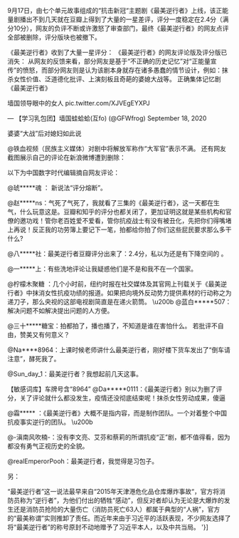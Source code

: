 9月17日，由七个单元故事组成的“抗击新冠“主题剧《最美逆行者》上线，该正能量剧播出不到几天就在豆瓣上得到了大量的一星差评，评分一度稳定在2.4分（满分10分），网友的负评不断或许激怒了审查部门，最终《最美逆行者》的网友点评全部被删除，评分版块也被撤下。

《最美逆行者》收到了大量一星评分： 《最美逆行者》的网友评论版及评分版已消失： 从网友的反馈来看，部分网友是基于“不正确的历史记忆”对“正能量宣传”的愤怒，而部分网友则是认为该剧本身就存在诸多愚蠢的情节设计，例如：抹杀女性价值、泛道德化批评、上演刻板且奇葩的婆媳大战等。 正确集体记忆剧《最美逆行者》

墙国领导眼中的女人 pic.twitter.com/XJVEgEYXPJ

&mdash; 【学习乳包团】墙国蛙蛤蛤(互fo) (@GFWfrog) September 18, 2020 

婆婆“大战”后对媳妇如此说

@铁血视频（民族主义媒体）对剧中将解放军称作“大军官”表示不满。 还有网友截图展示自己的评论在新浪微博遭到删除：

 

以下为中国数字时代编辑摘自网友评论：

@琥*****魂 ： 新说法“评分熔断”。

@赵*****ns：气死了气死了，我就看了三集的《最美逆行者》，这一天都在生气，什么玩意这是。豆瓣和知乎的评分也都关闭了，更加证明这就是某些机构和官僚的邀功戏！管你老百姓爱不爱看，管你抗疫战士有没有被丑化，先把你们得嘴堵上再说！反正我的功劳簿上要记下一笔，拍都给你拍了你们这些屁民要求那么多干什么?

@八*****社：最美逆行者豆瓣评分出来了：2.4分，私以为还是有下降空间的 。

@一*****上：有些洗地评论让我疑惑他们是不是和我不在一个国家。

@柠檬木聚糖 ：几个小时前，纽约时报在社交媒体及其官网上刊载关于《最美逆行者》中抹消女性抗疫功绩的报道。如果把向境外反动势力提供素材的行动称之为递刀子，那么央视的这部电视剧简直是在递火箭筒。 \u200b @蓝白*****507：解决问题不如解决提出问题的人方便。

@三十*****糖宝：拍都拍了，播也播了，不知道是谁在害怕什么。 若批评不自由，赞美又有何意义？

@Na****8964：上课时候老师讲什么最美逆行者，刚好楼下货车发出了“倒车请注意”，酵死我了。

@Sun_day_1：最美逆行者？我想起前几天这事。

【敏感词库】车牌号含“8964” @Da*****0111：《最美逆行者》别以为删了评分，关了评论就什么都没发生，疫情还没彻底结束呢！抹杀女性劳动成果，傻逼

@霜***** ：《最美逆行者》大概不是指内容，而是制作团队。一个对着整个中国抗疫事实逆行的团队。 \u200b

@-滇南风吹楠-：没有李文亮、艾芬和蔡莉的所谓抗疫“正”剧，都不值得看，因为都没有勇气正视历史的全貌。

@realEmperorPooh：最美逆行者，我觉得是习包子。

另：

“最美逆行者”这一说法最早来自“2015年天津港危化品仓库爆炸事故“，官方将消防员称为“逆行者”，为他们付出的牺牲“感动”，但反对者却认为无论是大爆炸的发生还是消防员抢险的大量伤亡（消防员死亡63人）都属于典型的“人祸”，官方的“最美称谓”实则推卸了责任。而近年来由于习近平的活跃表现，不少网友选择了将“最美逆行者”的称号原封不动地赠予了习近平本人，以及中共当局。 '}]